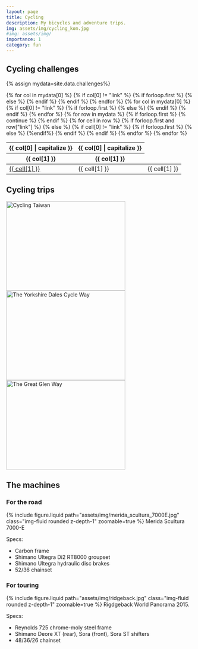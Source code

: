 ```yaml
---
layout: page
title: Cycling
description: My bicycles and adventure trips.
img: assets/img/cycling_kom.jpg
#img: assets/img/
importance: 1
category: fun
---
```


## Cycling challenges

{% assign mydata=site.data.challenges%}

<table class="mytable" >
  <thead>
  {% for col in mydata[0] %}
    {% if col[0] != "link" %}
      {% if forloop.first %}
        <th>{{ col[0] | capitalize }}</th>
      {% else %}
        <th class="table-right">{{ col[0] | capitalize }}</th>
      {% endif %}
    {% endif %}
  {% endfor %}
  </thead>
  <thead>
  {% for col in mydata[0] %}
    {% if col[0] != "link" %}
      {% if forloop.first %}
        <th>{{ col[1] }}</th>
      {% else %}
        <th class="table-right">{{ col[1] }}</th>
      {% endif %}
    {% endif %}
  {% endfor %}
  </thead>

  <tbody>
  {% for row in mydata %}
    {% if forloop.first %}
      {% continue %}
    {% endif %}
    <tr>
    {% for cell in row %}
      {% if forloop.first and row["link"] %}
        <td><a href="https://www.strava.com/activities/{{ row["link"] }}">{{ cell[1] }}</a></td>
      {% else %}
        {% if cell[0] != "link" %}
          {% if forloop.first %}
            <td>{{ cell[1] }}</td>
          {% else %}
            <td class="table-right" >{{ cell[1] }}</td>
          {%endif%}
        {% endif %}
      {% endif %}
    {% endfor %}
    </tr>
  {% endfor %}
  </tbody>
</table>


## Cycling trips

<div class="container">
  <div class="row row-cols-2">
    <div class="col">
      <a data-flickr-embed="true" data-header="true" data-footer="true" href="https://www.flickr.com/photos/faoch/albums/72157680080387628" title="Cycling Taiwan"><img src="https://live.staticflickr.com/65535/40735736163_3deaed2161_n.jpg" width="320" height="240" alt="Cycling Taiwan"></a><script async src="//embedr.flickr.com/assets/client-code.js" charset="utf-8"></script>
    </div>
    <div class="col">
      <a data-flickr-embed="true" data-header="true" data-footer="true" href="https://www.flickr.com/photos/faoch/albums/72157666638728105" title="The Yorkshire Dales Cycle Way"><img src="https://live.staticflickr.com/1583/26140148516_cd6074cd38_n.jpg" width="320" height="240" alt="The Yorkshire Dales Cycle Way"></a><script async src="//embedr.flickr.com/assets/client-code.js" charset="utf-8"></script>
    </div>
    <div class="col">
      <a data-flickr-embed="true" data-header="true" data-footer="true" href="https://www.flickr.com/photos/faoch/albums/72157647734510758" title="The Great Glen Way"><img src="https://live.staticflickr.com/3895/15196741619_715be2ebe1_n.jpg" width="320" height="240" alt="The Great Glen Way"></a><script async src="//embedr.flickr.com/assets/client-code.js" charset="utf-8"></script>
    </div>
  </div>
</div>

## The machines

### For the road

{% include figure.liquid path="assets/img/merida_scultura_7000E.jpg" class="img-fluid rounded z-depth-1" zoomable=true %}
Merida Scultura 7000-E

Specs:

- Carbon frame
- Shimano Ultegra Di2 RT8000 groupset
- Shimano Ultegra hydraulic disc brakes
- 52/36 chainset

### For touring

{% include figure.liquid path="assets/img/ridgeback.jpg" class="img-fluid rounded z-depth-1" zoomable=true %}
Rigdgeback World Panorama 2015.

Specs:

- Reynolds 725 chrome-moly steel frame
- Shimano Deore XT (rear), Sora (front), Sora ST shifters
- 48/36/26 chainset
